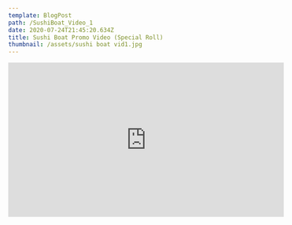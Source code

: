 ```yaml
---
template: BlogPost
path: /SushiBoat_Video_1
date: 2020-07-24T21:45:20.634Z
title: Sushi Boat Promo Video (Special Roll)
thumbnail: /assets/sushi boat vid1.jpg
---
```

<iframe width="560" height="315" src="https://www.youtube.com/embed/T3mR90Yt_ns" frameborder="0" allow="accelerometer; autoplay; encrypted-media; gyroscope; picture-in-picture" allowfullscreen></iframe>
